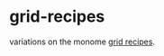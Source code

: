 # grid-recipes
variations on the monome [grid recipes](https://monome.org/docs/norns/grid-recipes).
